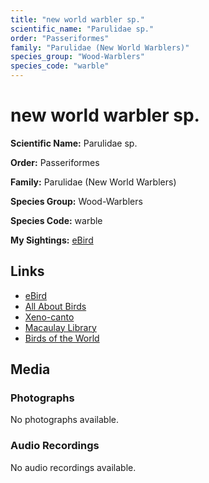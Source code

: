 ```yaml
---
title: "new world warbler sp."
scientific_name: "Parulidae sp."
order: "Passeriformes"
family: "Parulidae (New World Warblers)"
species_group: "Wood-Warblers"
species_code: "warble"
---
```


# new world warbler sp.

**Scientific Name:** Parulidae sp.

**Order:** Passeriformes

**Family:** Parulidae (New World Warblers)

**Species Group:** Wood-Warblers

**Species Code:** warble

**My Sightings:** [eBird](https://ebird.org/lifelist?r=world&time=life&spp=warble)

## Links
* [eBird](https://ebird.org/species/warble) 
* [All About Birds](https://www.allaboutbirds.org/guide/warble) 
* [Xeno-canto](https://www.xeno-canto.org/species/warble) 
* [Macaulay Library](https://search.macaulaylibrary.org/catalog?taxonCode=warble&sort=rating_rank_desc)
* [Birds of the World](https://birdsoftheworld.org/bow/species/warble)

## Media
### Photographs
No photographs available.

### Audio Recordings
No audio recordings available.

